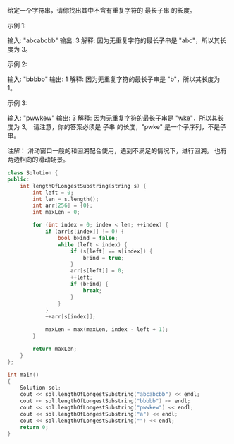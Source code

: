 给定一个字符串，请你找出其中不含有重复字符的 最长子串 的长度。

示例 1:

输入: "abcabcbb"
输出: 3
解释: 因为无重复字符的最长子串是 "abc"，所以其长度为 3。


示例 2:

输入: "bbbbb"
输出: 1
解释: 因为无重复字符的最长子串是 "b"，所以其长度为 1。


示例 3:

输入: "pwwkew"
输出: 3
解释: 因为无重复字符的最长子串是 "wke"，所以其长度为 3。
     请注意，你的答案必须是 子串 的长度，"pwke" 是一个子序列，不是子串。

注解：
滑动窗口一般的和回溯配合使用，遇到不满足的情况下，进行回溯。
也有两边相向的滑动场景。

~~~cpp
class Solution {
public:
    int lengthOfLongestSubstring(string s) {
        int left = 0;
        int len = s.length();
        int arr[256] = {0};
        int maxLen = 0;

        for (int index = 0; index < len; ++index) {
            if (arr[s[index]] != 0) {
                bool bFind = false;
                while (left < index) {
                    if (s[left] == s[index]) {
                        bFind = true;
                    }
                    arr[s[left]] = 0;
                    ++left;
                    if (bFind) {
                        break;
                    }
                }
            }
            ++arr[s[index]];

            maxLen = max(maxLen, index - left + 1);
        }

        return maxLen;
    }
};

int main()
{
    Solution sol;
    cout << sol.lengthOfLongestSubstring("abcabcbb") << endl;
    cout << sol.lengthOfLongestSubstring("bbbbb") << endl;
    cout << sol.lengthOfLongestSubstring("pwwkew") << endl;
    cout << sol.lengthOfLongestSubstring("a") << endl;
    cout << sol.lengthOfLongestSubstring("") << endl;
    return 0;
}
~~~